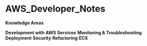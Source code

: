 # AWS_Developer_Notes

<b>Knowledge Areas</b>

<b>Development with AWS Services</b>
<b>Monitoring & Troubleshooting</b>
<b>Deployment</b>
<b>Security</b>
<b>Refactoring</b>
<b>ECS</b>
